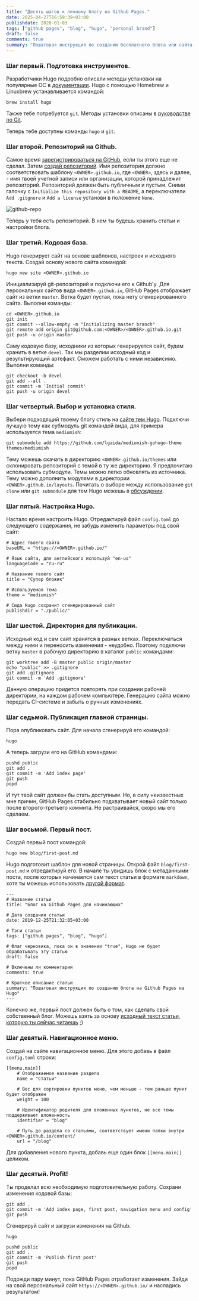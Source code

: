 ```yaml
---
title: "Десять шагов к личному блогу на Github Pages." 
date: 2025-04-27T16:59:39+03:00
publishdate: 2020-01-03
tags: ["github pages", "blog", "hugo", "personal brand"]
draft: false
comments: true
summary: "Пошаговая инструкция по созданию бесплатного блога или сайта на Github Pages с использованием Hugo для начинающих."
---
```


[//]: # (Обложка взята с https://owips.com/clipart-15997066)

### Шаг первый. Подготовка инструментов.

Разработчики Hugo подробно описали методы установки на популярные ОС в&nbsp;[документации](https://gohugo.io/getting-started/installing/). Hugo с помощью Homebrew и Linuxbrew устанавливается командой:

```
brew install hugo
```

Также тебе потребуется `git`. Методы установки описаны в [руководстве по Git](https://git-scm.com/book/ru/v2/%D0%92%D0%B2%D0%B5%D0%B4%D0%B5%D0%BD%D0%B8%D0%B5-%D0%A3%D1%81%D1%82%D0%B0%D0%BD%D0%BE%D0%B2%D0%BA%D0%B0-Git).

Теперь тебе доступны команды `hugo` и `git`.

### Шаг второй. Репозиторий на Github.

Самое время [зарегистрироваться на GitHub](https://github.com/join), если ты этого еще не сделал. Затем [создай репозиторий](https://github.com/new). Имя репозитория должно соответствовать шаблону `<OWNER>.github.io`, где `<OWNER>`, здесь и далее, - имя твоей учетной записи или организации, которой принадлежит репозиторий. Репозиторий должен быть публичным и пустым. Сними галочку с `Initialize this repository with a README`, а&nbsp;переключатели `Add .gitgnore` и `Add a license` установи в положение `None`.

![github-repo](github-repo.png)

Теперь у тебя есть репозиторий. В нем ты будешь хранить статьи и настройки блога.

### Шаг третий. Кодовая база.

Hugo генерирует сайт на основе шаблонов, настроек и исходного текста. Создай основу нового сайта командой:

```
hugo new site <OWNER>.github.io
```

Инициализируй git-репозиторий и подключи его к Github'у. Для персональных сайтов вида `<OWNER>.github.io`, GitHub Pages отображает сайт из ветки `master`. Ветка будет пустая, пока нету сгенерированного сайта. Выполни команды:

```
cd <OWNER>.github.io
git init
git commit --allow-empty -m "Initializing master branch"
git remote add origin git@github.com:<OWNER>/<OWNER>.github.io.git
git push -u origin master
```

Саму кодовую базу, исходники из которых генерируется сайт, будем хранить в ветке `devel`. Так мы разделим исходный код и результирующий артефакт. Сможем работать с ними независимо. Выполни команды:

```
git checkout -b devel
git add --all .
git commit -m 'Initial commit'
git push -u origin devel
```

### Шаг четвертый. Выбор и установка стиля.

Выбери подходящий твоему блогу стиль на [сайте тем Hugo](https://themes.gohugo.io/). Подключи лучшую тему как субмодуль git командой вида, для примера используется тема `mediumish`:
```
git submodule add https://github.com/lgaida/mediumish-gohugo-theme themes/mediumish
```

Тему можешь скачать в директорию `<OWNER>.github.io/themes` или склонировать репозиторий с темой в ту же директорию. Я предпочитаю использовать субмодули. Темы можно легко обновлять из источника. Тему можно дополнить модулями в&nbsp;директории `<OWNER>.github.io/layouts`. Почитать о выборе между использование `git clone` или `git submodule` для тем Hugo можешь в [обсуждении](https://discourse.gohugo.io/t/adding-a-theme-as-a-submodule-or-clone/8789).

### Шаг пятый. Настройка Hugo.

Настало время настроить Hugo. Отредактируй файл `config.toml` до следующего содержания, не забудь изменить параметры под свой сайт:

```
# Адрес твоего сайта
baseURL = "https://<OWNER>.github.io/"

# Язык сайта, для английского используй "en-us"
languageCode = "ru-ru"

# Название твоего сайт
title = "Супер бложик"

# Используемая тема
theme = "mediumish"

# Сюда Hugo сохранит сгенерированный сайт
publishdir = "./public/"
```

### Шаг шестой. Директория для публикации.

Исходный код и сам сайт хранятся в разных ветках. Переключаться между ними и&nbsp;переносить изменения - неудобно. Поэтому подключи ветку `master` в рабочую директорию в каталог `public` командами:

```
git worktree add -B master public origin/master
echo "public" >> .gitignore
git add .gitignore
git commit -m 'Add .gitignore'
```

Данную операцию придется повторять при создании рабочей директории, на каждом рабочем компьютере. Генерацию сайта можно передать CI-системе и&nbsp;забыть о ручных изменениях.

### Шаг седьмой. Публикация главной страницы. 

Пора опубликовать сайт. Для начала сгенерируй его командой:

```
hugo
```

А теперь загрузи его на GitHub командами:

```
pushd public
git add .
git commit -m 'Add index page'
git push
popd
```

И тут твой сайт должен бы стать доступным. Но, в силу неизвестных мне причин, GitHub Pages стабильно подхватывает новый сайт только после второго-третьего коммита. Не растраивайся, скоро мы его сделаем.

### Шаг восьмой. Первый пост.

Создай первый пост командой:
```
hugo new blog/first-post.md
```

Hugo подготовит шаблон для новой страницы. Открой файл `blog/first-post.md` и&nbsp;отредактируй его. В начале ты увидишь блок с метаданными поста, после которых начинается сам текст статьи в формате `markdown`, хотя ты можешь использовать [другой формат](https://gohugo.io/content-management/formats/). 

```
---
# Название статьи
title: "Блог на Github Pages для начинающих"

# Дата создания статьи
date: 2019-12-25T21:32:05+03:00

# Тэги статьи
tags: ["github pages", "blog", "hugo"]

# Флаг черновика, пока он в значении "true", Hugo не будет обрабатывать эту статью
draft: false

# Включены ли комментарии
comments: true

# Краткое описание статьи
summary: "Пошаговая инструкция по созданию блога на Github Pages на Hugo"
---
```

Конечно же, первый пост должен быть о том, как сделать свой собственный блог. Можешь взять за основу [исходный текст статьи, которую ты сейчас читаешь](https://raw.githubusercontent.com/vitkhab/vitkhab.pro/master/content/blog/2020-01-03-how-to-create-blog/index.md) ;)

### Шаг девятый. Навигационное меню.

Создай на сайте навигационное меню. Для этого добавь в файл `config.toml` строки:
```
[[menu.main]]
    # Отображаемое название раздела
    name = "Статьи"

    # Вес для сортировки пунктов меню, чем меньше - тем раньше пункт будет отображен
    weight = 100

    # Идентификатор родителя для вложенных пунктов, не все темы поддерживают вложенность
    identifier = "blog"

    # Путь до раздела со статьями, соответствует имени папки внутри <OWNER>.github.io/content/
    url = "/blog"
```

Для добавления нового пункта, добавь еще один блок `[[menu.main]]` целиком. 

### Шаг десятый. Profit!

Ты проделал всю необходимую подготовительную работу. Сохрани изменения кодовой базы:

```
git add .
git commit -m 'Add index page, first post, navigation menu and config'
git push
```

Сгенерируй сайт и загрузи изменения на Github.

```
hugo

pushd public
git add .
git commit -m 'Publish first post'
git push
popd
```

Подожди пару минут, пока GitHub Pages отработает изменения. Зайди на свой персональный сайт `https://<OWNER>.github.io/` и насладись результатом!
